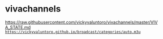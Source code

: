 # vivachannels
<string name="urlcatalogies">https://raw.githubusercontent.com/vickyvaluntoro/vivachannels/master/VIVA_STATE.md</string>
<code>https://vickyvaluntoro.github.io/broadcast/categories/auto.m3u</code>
